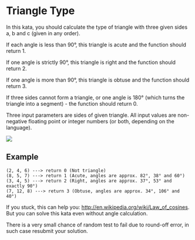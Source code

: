 # Triangle Type

In this kata, you should calculate the type of triangle with three given sides a, b and c (given in any order).

If each angle is less than 90°, this triangle is acute and the function should return 1.

If one angle is strictly 90°, this triangle is right and the function should return 2.

If one angle is more than 90°, this triangle is obtuse and the function should return 3.

If three sides cannot form a triangle, or one angle is 180° (which turns the triangle into a segment) - the function should return 0.

Three input parameters are sides of given triangle. All input values are non-negative floating point or integer numbers (or both, depending on the language).

![](http://upload.wikimedia.org/wikipedia/commons/thumb/0/05/Triangle.Obtuse.svg/113px-Triangle.Obtuse.svg.png)

## Example

    (2, 4, 6) ---> return 0 (Not triangle)
    (8, 5, 7) ---> return 1 (Acute, angles are approx. 82°, 38° and 60°)
    (3, 4, 5) ---> return 2 (Right, angles are approx. 37°, 53° and exactly 90°)
    (7, 12, 8) ---> return 3 (Obtuse, angles are approx. 34°, 106° and 40°)

If you stuck, this can help you: http://en.wikipedia.org/wiki/Law_of_cosines. But you can solve this kata even without angle calculation.

There is a very small chance of random test to fail due to round-off error, in such case resubmit your solution.